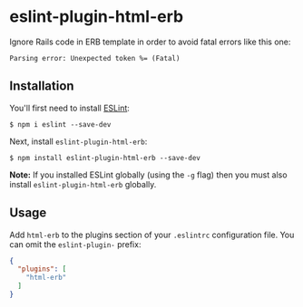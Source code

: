 # eslint-plugin-html-erb

Ignore Rails code in ERB template in order to avoid fatal errors like this one:

```
Parsing error: Unexpected token %= (Fatal)
```

## Installation

You'll first need to install [ESLint](http://eslint.org):

```
$ npm i eslint --save-dev
```

Next, install `eslint-plugin-html-erb`:

```
$ npm install eslint-plugin-html-erb --save-dev
```

**Note:** If you installed ESLint globally (using the `-g` flag) then you must also install `eslint-plugin-html-erb` globally.

## Usage

Add `html-erb` to the plugins section of your `.eslintrc` configuration file. You can omit the `eslint-plugin-` prefix:

```json
{
  "plugins": [
    "html-erb"
  ]
}
```

